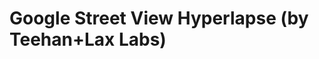 <!--
id: 47592635421
link: http://tumblr.atmos.org/post/47592635421/google-street-view-hyperlapse-by-teehan-lax-labs
slug: google-street-view-hyperlapse-by-teehan-lax-labs
date: Tue Apr 09 2013 19:57:40 GMT-0700 (PDT)
publish: 2013-04-09
tags: 
title: Google Street View Hyperlapse (by Teehan+Lax Labs)
-->


Google Street View Hyperlapse (by Teehan+Lax Labs)
==================================================



